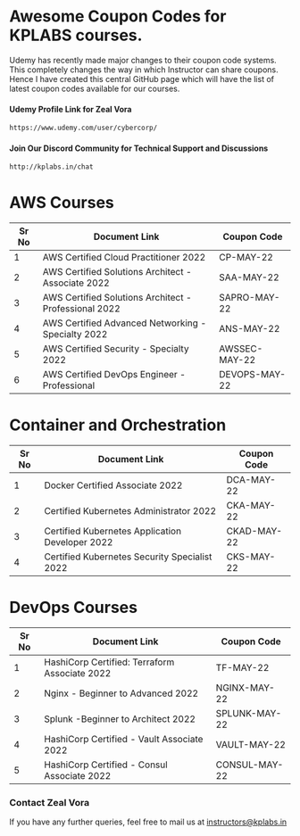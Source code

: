 # Awesome Coupon Codes for KPLABS courses.

Udemy has recently made major changes to their coupon code systems. This completely changes the way in which Instructor can share coupons. Hence I have created this central GitHub page which will have the list of latest coupon codes available for our courses.

#### Udemy Profile Link for Zeal Vora

```sh
https://www.udemy.com/user/cybercorp/
```
#### Join Our Discord Community for Technical Support and Discussions

```sh
http://kplabs.in/chat
```

# AWS Courses 

| Sr No | Document Link | Coupon Code |
| ------ | ------ | ------ |
| 1 |AWS Certified Cloud Practitioner 2022 | CP-MAY-22 | 
| 2 |AWS Certified Solutions Architect - Associate  2022| SAA-MAY-22 |
| 3 |AWS Certified Solutions Architect - Professional 2022 | SAPRO-MAY-22 |
| 4 |AWS Certified Advanced Networking - Specialty 2022 | ANS-MAY-22 |
| 5 |AWS Certified Security - Specialty 2022 | AWSSEC-MAY-22 |
| 6 |AWS Certified DevOps Engineer - Professional | DEVOPS-MAY-22 |

# Container and Orchestration

| Sr No | Document Link | Coupon Code |
| ------ | ------ | ------ |
| 1 | Docker Certified Associate 2022 | DCA-MAY-22 | 
| 2 | Certified Kubernetes Administrator 2022 | CKA-MAY-22 | 
| 3 | Certified Kubernetes Application Developer 2022 | CKAD-MAY-22 | 
| 4 | Certified Kubernetes Security Specialist 2022 | CKS-MAY-22 | 

# DevOps Courses

| Sr No | Document Link | Coupon Code |
| ------ | ------ | ------ |
| 1 | HashiCorp Certified: Terraform Associate 2022 | TF-MAY-22 | 
| 2 | Nginx - Beginner to Advanced 2022 | NGINX-MAY-22 | 
| 3 | Splunk  -Beginner to Architect 2022 | SPLUNK-MAY-22 | 
| 4 | HashiCorp Certified - Vault Associate 2022 | VAULT-MAY-22 | 
| 5 | HashiCorp Certified - Consul Associate 2022 | CONSUL-MAY-22	 | 




### Contact Zeal Vora
If you have any further queries, feel free to mail us at instructors@kplabs.in
